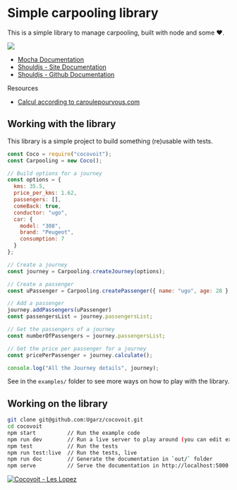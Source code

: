 # Simple carpooling library
This is a simple library to manage carpooling, built with node and some ♥.

![](https://travis-ci.org/Ugarz/cocovoit.svg?branch=master)

- [Mocha Documentation](https://mochajs.org/)
- [Shouldjs - Site Documentation](https://shouldjs.github.io/#assertion-be)
- [Shouldjs - Github Documentation](https://github.com/shouldjs/should.js)

Resources
- [Calcul according to caroulepourvous.com](http://www.caroulepourvous.com/info-4.php)

## Working with the library
This library is a simple project to build something (re)usable with tests.

```js
const Coco = require("cocovoit");
const Carpooling = new Coco();

// Build options for a journey
const options = {
  kms: 35.5,
  price_per_kms: 1.62,
  passengers: [],
  comeBack: true,
  conductor: "ugo",
  car: {
    model: "308",
    brand: "Peugeot",
    consumption: 7
  }
};

// Create a journey
const journey = Carpooling.createJourney(options);

// Create a passenger
const uPassenger = Carpooling.createPassenger({ name: "ugo", age: 28 }, { number_per_week: 5, comeBack: true });

// Add a passenger
journey.addPassengers(uPassenger)
const passengersList = journey.passengersList;

// Get the passengers of a journey
const numberOfPassengers = journey.passengersList;

// Get the price per passenger for a journey
const pricePerPassenger = journey.calculate();

console.log("All the Journey details", journey);
```
See in the `examples/` folder to see more ways on how to play with the library.

## Working on the library
```bash
git clone git@github.com:Ugarz/cocovoit.git
cd cocovoit
npm start          // Run the example code
npm run dev        // Run a live server to play around (you can edit examples/example-1.js in live mode)
npm test           // Run the tests
npm run test:live  // Run the tests, live
npm run doc        // Generate the documentation in `out/` folder
npm serve          // Serve the documentation in http://localhost:5000
```

[![Cocovoit - Les Lopez](https://cdn.koreus.com/thumbshigh/201703/les-lopez-cocovoit.jpg)](https://youtu.be/3EnE9FylZXg)
